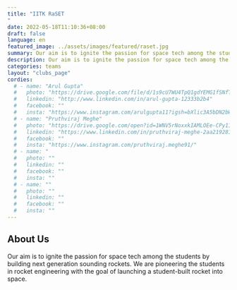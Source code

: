 ```yaml
---
title: "IITK RaSET
"
date: 2022-05-18T11:10:36+08:00
draft: false
language: en
featured_image: ../assets/images/featured/raset.jpg
summary: Our aim is to ignite the passion for space tech among the students by building next generation sounding rockets. We are pioneering the students in rocket engineering with the goal of launching a student-built rocket into space.
description: Our aim is to ignite the passion for space tech among the students by building next generation sounding rockets. We are pioneering the students in rocket engineering with the goal of launching a student-built rocket into space.
categories: teams
layout: "clubs_page"
cordies:
  # - name: "Arul Gupta"
  #   photo: "https://drive.google.com/file/d/1s9cU7WU4TpQ1gdYEMG1fSNfTBMMElboW/view?usp=sharing"
  #   linkedin: "http://www.linkedin.com/in/arul-gupta-12333b2b4"
  #   facebook: ""
  #   insta: "https://www.instagram.com/arulgupta11?igsh=bXlic3A5bDN2bWd0"
  # - name: "Pruthviraj Meghe"
  #   photo: "https://drive.google.com/open?id=1WNV5rNoxxkIAMLOEe-CPy117a_GOfo06"
  #   linkedin: "https://www.linkedin.com/in/pruthviraj-meghe-2aa219281/"
  #   facebook: ""
  #   insta: "https://www.instagram.com/pruthviraj.meghe91/"
  # - name: "
  #   photo: ""
  #   linkedin: ""
  #   facebook: ""
  #   insta: ""
  # - name: ""
  #   photo: ""
  #   linkedin: ""
  #   facebook: ""
  #   insta: ""
---
```

## About Us
Our aim is to ignite the passion for space tech among the students by building next generation sounding rockets. We are pioneering the students in rocket engineering with the goal of launching a student-built rocket into space.